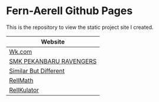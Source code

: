 # Fern-Aerell Github Pages

This is the repository to view the static project site I created.

| Website |
| ------- |
| [Wk.com](https://fern-aerell.github.io/projects/wk/index.html) |
| [SMK PEKANBARU RAVENGERS](https://fern-aerell.github.io/projects/smk_pr/index.html) |
| [Similar But Different](https://fern-aerell.github.io/projects/similar_but_different/index.html) |
| [RellMath](https://fern-aerell.github.io/projects/rellmath/index.html) |
| [RellKulator](https://fern-aerell.github.io/projects/rellkulator/index.html) |